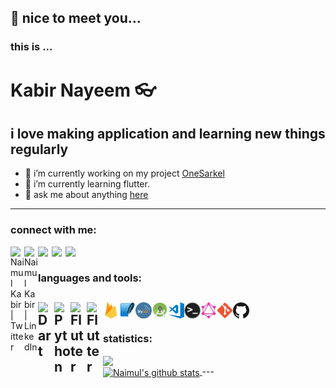 ## 👋 nice to meet you...
### this is ...
# Kabir Nayeem 👓
## i love making application and learning new things regularly
- 🔭 i’m currently working on my project [OneSarkel](https://github.com/kabirnayeem99/flutter_one_ui_messaging_app)
- 🌱 i’m currently learning flutter.
- 💬 ask me about anything [here](https://github.com/kabirnayeem99/kabirnayeem99/issues)
---

### connect with me:
[<img align="left" alt="Naimul Kabir | Twitter" width="22px" src="https://cdn.jsdelivr.net/npm/simple-icons@v3/icons/twitter.svg" />][twitter]
[<img align="left" alt="Naimul Kabir | LinkedIn" width="22px" src="https://cdn.jsdelivr.net/npm/simple-icons@v3/icons/linkedin.svg" />][linkedin]
[<img align="left" width= "22px" src='https://cdn.jsdelivr.net/npm/simple-icons@3.0.1/icons/stackoverflow.svg'>](https://stackoverflow.com/users/9659254)
[<img align="left" width="22px" src='https://cdn.jsdelivr.net/npm/simple-icons@3.0.1/icons/wikipedia.svg'>](https://bn.wikipedia.org/wiki/%E0%A6%AC%E0%A7%8D%E0%A6%AF%E0%A6%AC%E0%A6%B9%E0%A6%BE%E0%A6%B0%E0%A6%95%E0%A6%BE%E0%A6%B0%E0%A7%80:Kabirnayeem.99)
[<img align="left" width= "22px" src='https://d2fltix0v2e0sb.cloudfront.net/dev-badge.svg'>](https://dev.to/kabirnayeem99)

<br/>

### languages and tools:
[<img align="left" alt="Dart" width="26px" src="https://avatars1.githubusercontent.com/u/1609975?s=200&v=4" />][Dart]
[<img align="left" alt="Python" width="26px" src="http://icons.iconarchive.com/icons/cornmanthe3rd/plex/512/Other-python-icon.png"/>][Python]
[<img align="left" alt="Flutter" width="26px" src="https://izwebtechnologies.com/wp-content/uploads/2020/01/flutter-logo-round.png"/>][Flutter]
[<img align="left" alt="Flutter" width="26px" src="https://eddrickbutler98.github.io/img_portfolio/django.png"/>][Django]
[<img align="left" alt="Firebase" width="26px" src="https://github.com/kabirnayeem99/kabirnayeem99/raw/master/assets/firebase.png"/>][Firebase]
[<img align="left" alt="SQLite" width="26px" src="https://github.com/kabirnayeem99/kabirnayeem99/raw/master/assets/sqlite.png" />][SQLite]
[<img align="left" alt="MySQL" width="26px" src="https://github.com/kabirnayeem99/kabirnayeem99/raw/master/assets/mysql.png" />][MySQL]
[<img align="left" alt="Android Studio" width="26px" src="https://github.com/kabirnayeem99/kabirnayeem99/raw/master/assets/android_studio.png"/>][Android_Studio]
[<img align="left" alt="Visual Studio Code" width="26px" src="https://raw.githubusercontent.com/github/explore/80688e429a7d4ef2fca1e82350fe8e3517d3494d/topics/visual-studio-code/visual-studio-code.png" />][VS_Code]
[<img align="left" alt="Linux Command Line" width="26px" src="https://raw.githubusercontent.com/github/explore/80688e429a7d4ef2fca1e82350fe8e3517d3494d/topics/terminal/terminal.png" />][Linux]
[<img align="left" alt="GraphQL" width="26px" src="https://raw.githubusercontent.com/github/explore/80688e429a7d4ef2fca1e82350fe8e3517d3494d/topics/graphql/graphql.png" />][GraphQL]
[<img align="left" alt="Git" width="26px" src="https://github.com/kabirnayeem99/kabirnayeem99/raw/master/assets/git.png" />][Git]
[<img align="left" alt="GitHub" width="26px" src="https://raw.githubusercontent.com/github/explore/78df643247d429f6cc873026c0622819ad797942/topics/github/github.png" />][GitHub]
<br />
---

### statistics:
<a href="https://github.com/anuraghazra/github-readme-stats">
  <img align="center" src="https://github-readme-stats.vercel.app/api/top-langs/?username=kabirnayeem99&hide=makefile,html" />
</a>
<br/>
<a href="https://github.com/anuraghazra/github-readme-stats">
  <img align="center" src="https://github-readme-stats.vercel.app/api?username=kabirnayeem99&show_icons=true" alt="Naimul's github stats" />
</a>
---

[Dart]: https://dart.dev/
[Python]: https://www.python.org/
[Firebase]: https://firebase.google.com/
[Android_Studio]: https://developer.android.com/studio
[VS_Code]: https://code.visualstudio.com/
[GraphQL]: https://graphql.org/
[SQLite]: https://www.sqlite.org/about.html
[MySQL]: https://www.mysql.com/
[Git]: https://git-scm.com/about
[GitHub]: https://github.com/about
[Linux]: https://www.linux.org/
[Flutter]: https://flutter.dev/
[Django]: https://www.djangoproject.com/
[twitter]: https://twitter.com/kabirnayeem99
[linkedin]: https://www.linkedin.com/in/kabirnayeem99/
